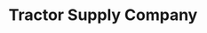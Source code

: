 ---
title: "Tractor Supply Company"
url: /international-falls/tractor-supply-company/
shop: Dorfladen
---